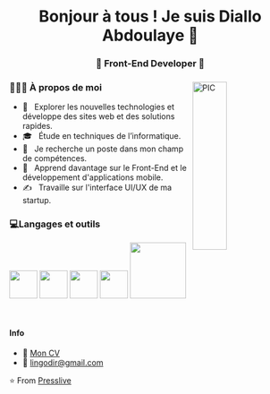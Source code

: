 <h1 align="center">Bonjour à tous ! Je suis Diallo Abdoulaye 👋 </h1>
<h3 align="center">🚀 Front-End Developer 🚀</h3>
<div>
<img width = "35%" align="right" alt="PIC" height="300px" src="https://www.pngitem.com/pimgs/m/4-42822_apple-tv-copy-developer-illustration-png-transparent-png.png" />
<div align="left"> 
  <h3> 👨🏻‍💻 À propos de moi </h3>

  - 🤔 &nbsp; Explorer les nouvelles technologies et développe des sites web et des solutions rapides.
  - 🎓 &nbsp; Étude en techniques de l’informatique.
  - 💼 &nbsp; Je recherche un poste dans mon champ de compétences.
  - 🌱 &nbsp; Apprend davantage sur le Front-End et le développement d'applications mobile.
  - ✍️ &nbsp; Travaille sur l'interface UI/UX de ma startup.  
</div> 
</div>

<div>
  <h3> 💻Langages et outils</h3>
  <p>
     <img src="https://media3.giphy.com/media/ln7z2eWriiQAllfVcn/200w.webp" width="50">
     <img src="https://i.giphy.com/media/eNAsjO55tPbgaor7ma/200w.webp" width="50">
    <img src="https://i.giphy.com/media/IdyAQJVN2kVPNUrojM/200.webp" width="50">
    <img src="https://media3.giphy.com/media/kdFc8fubgS31b8DsVu/giphy.webp" width="50">
     <img src="https://media.giphy.com/media/kH1DBkPNyZPOk0BxrM/giphy.gif" width="100">
  <p>
</div> 

<br/>

#### Info
- :paperclip: [Mon CV](https://drive.google.com/file/d/1FLj7ONIHyfP1SRTqfU_xCxMtSa80ST0F/view?usp=sharing)
- :email: lingodir@gmail.com


⭐️ From [Presslive](https://github.com/Presslive)
